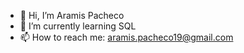 - 👋 Hi, I’m Aramis Pacheco
- 🌱 I’m currently learning SQL
- 📫 How to reach me: aramis.pacheco19@gmail.com

